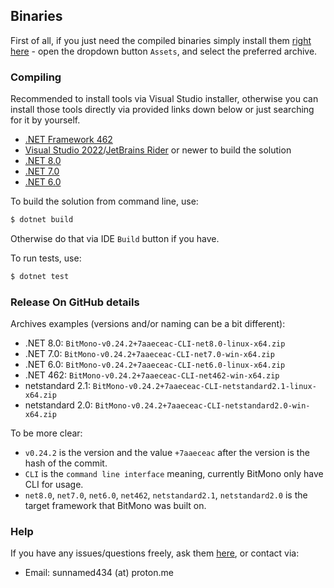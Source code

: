 ## Binaries

First of all, if you just need the compiled binaries simply install them [right here][releases] - open the dropdown button `Assets`, and select the preferred archive.

### Compiling

Recommended to install tools via Visual Studio installer, otherwise you can install those tools directly via provided links down below or just searching for it by yourself.

- [.NET Framework 462][net462]
- [Visual Studio 2022][vs2022]/[JetBrains Rider][rider] or newer to build the solution
- [.NET 8.0][net8]
- [.NET 7.0][net7]
- [.NET 6.0][net6]

To build the solution from command line, use: 

```bash
$ dotnet build 
```

Otherwise do that via IDE `Build` button if you have.

To run tests, use:

```bash
$ dotnet test
```

### Release On GitHub details

Archives examples (versions and/or naming can be a bit different):
- .NET 8.0: `BitMono-v0.24.2+7aaeceac-CLI-net8.0-linux-x64.zip`
- .NET 7.0: `BitMono-v0.24.2+7aaeceac-CLI-net7.0-win-x64.zip`
- .NET 6.0: `BitMono-v0.24.2+7aaeceac-CLI-net6.0-linux-x64.zip`
- .NET 462: `BitMono-v0.24.2+7aaeceac-CLI-net462-win-x64.zip`
- netstandard 2.1: `BitMono-v0.24.2+7aaeceac-CLI-netstandard2.1-linux-x64.zip`
- netstandard 2.0: `BitMono-v0.24.2+7aaeceac-CLI-netstandard2.0-win-x64.zip`

To be more clear:
- `v0.24.2` is the version and the value `+7aaeceac` after the version is the hash of the commit.
- `CLI` is the `command line interface` meaning, currently BitMono only have CLI for usage.
- `net8.0`, `net7.0`, `net6.0`, `net462`, `netstandard2.1`, `netstandard2.0` is the target framework that BitMono was built on.

### Help

If you have any issues/questions freely, ask them [here][issues], or contact via:
- Email: sunnamed434 (at) proton.me

[net462]: https://dotnet.microsoft.com/en-us/download/dotnet-framework/net462
[vs2022]: https://visualstudio.microsoft.com/downloads
[rider]: https://www.jetbrains.com/rider/download
[net6]: https://dotnet.microsoft.com/en-us/download/dotnet/6.0
[net7]: https://dotnet.microsoft.com/en-us/download/dotnet/7.0
[net8]: https://dotnet.microsoft.com/en-us/download/dotnet/8.0
[releases]: https://github.com/sunnamed434/BitMono/releases
[issues]: https://github.com/sunnamed434/BitMono/issues